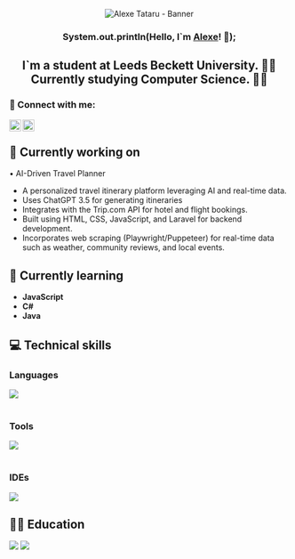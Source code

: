 <p align="center">
  <img src="https://user-images.githubusercontent.com/114700306/280758827-9955ffa5-858c-4f04-8ff4-9a5ada19140f.png" alt="Alexe Tataru - Banner"></a>
</p>

<h3 align="center">
    System.out.println(Hello, I`m <a href="https://www.linkedin.com/in/alexe-tataru-52bb55208/" target="_blank" rel="noreferrer">Alexe</a>! 👋);
</h3>

<h2 align="center">
    I`m a student at Leeds Beckett University. 🧑‍🎓 </br>
    Currently studying Computer Science. 👨‍💻
</h2>

### 🤝 Connect with me:

<a href="https://www.linkedin.com/in/alexe-tataru-52bb55208/"><img align="left" src="https://raw.githubusercontent.com/yushi1007/yushi1007/main/images/linkedin.svg" alt="Yu Shi | LinkedIn" width="21px"/></a>
<a href="https://www.instagram.com/notoriousmaka/"><img align="left" src="https://raw.githubusercontent.com/yushi1007/yushi1007/main/images/instagram.svg" alt="Yu Shi | Instagram" width="21px"/></a>
</br>

## 🔭 Currently working on

• AI-Driven Travel Planner
  <ul>
    <li>A personalized travel itinerary platform leveraging AI and real-time data.</li>
    <li>Uses ChatGPT 3.5 for generating itineraries</li>
    <li>Integrates with the Trip.com API for hotel and flight bookings.</li>
    <li>Built using HTML, CSS, JavaScript, and Laravel for backend development.</li>
    <li>Incorporates web scraping (Playwright/Puppeteer) for real-time data such as weather, community reviews, and local events.</li>
  </ul>

## 🌱 Currently learning

<ul>
  <li><strong>JavaScript</strong></li>
  <li><strong>C#</strong></li>
  <li><strong>Java</strong></li>
</ul>

## 💻 Technical skills

### Languages
[![](https://skillicons.dev/icons?i=py,java,c,html,css,php,mysql&perline=3)](https://skillicons.dev)
</br> </br>

### Tools
[![](https://skillicons.dev/icons?i=git,github)](https://skillicons.dev)
</br> </br>

### IDEs
[![](https://skillicons.dev/icons?i=eclipse,idea,vscode,visualstudio&perline=2)](https://skillicons.dev)

## 🧑‍🎓 Education

![](https://img.shields.io/badge/Codecademy-FFF0E5?style=for-the-badge&logo=codecademy&logoColor=303347)
![](https://img.shields.io/badge/freecodecamp-27273D?style=for-the-badge&logo=freecodecamp&logoColor=white)

